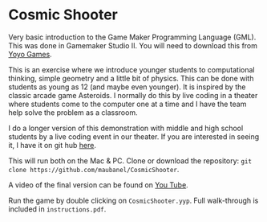# Cosmic Shooter

Very basic introduction to the Game Maker Programming Language (GML). This was done in Gamemaker Studio II. You will need to download this from [Yoyo Games](https://www.yoyogames.com/get).

This is an exercise where we introduce younger students to computational thinking, simple geometry and a little bit of physics.  This can be done with students as young as 12 (and maybe even younger).  It is inspired by the classic arcade game Asteroids.  I normally do this by live coding in a theater where students come to the computer one at a time and I have the team help solve the problem as a classroom.

I do a longer version of this demonstration with middle and high school students by a live coding event in our theater. If you are interested in seeing it, I have it on git hub [here](https://github.com/maubanel/cosmic-shooter-extended).

This will run both on the Mac & PC.  Clone or download the repository: `git clone https://github.com/maubanel/CosmicShooter`.

A video of the final version can be found on [You Tube](https://www.youtube.com/edit?o=U&video_id=K5CpdXlioHY).

Run the game by double clicking on `CosmicShooter.yyp`. Full walk-through is included in `instructions.pdf`.